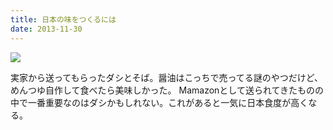 ```yaml
---
title: 日本の味をつくるには
date: 2013-11-30
---
```


![](https://farm6.staticflickr.com/5818/20897916978_16f7db7a16_b.jpg)

実家から送ってもらったダシとそば。醤油はこっちで売ってる謎のやつだけど、めんつゆ自作して食べたら美味しかった。
Mamazonとして送られてきたものの中で一番重要なのはダシかもしれない。これがあると一気に日本食度が高くなる。
